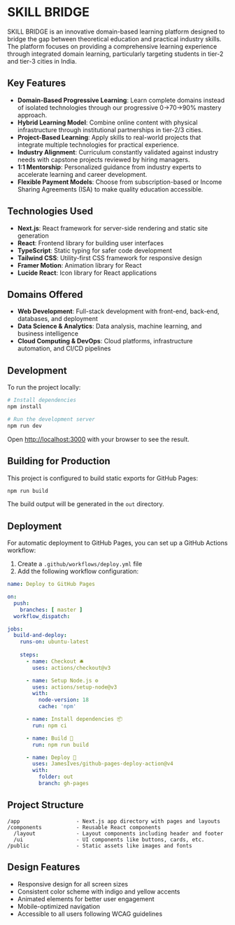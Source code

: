 # SKILL BRIDGE

SKILL BRIDGE is an innovative domain-based learning platform designed to bridge the gap between theoretical education and practical industry skills. The platform focuses on providing a comprehensive learning experience through integrated domain learning, particularly targeting students in tier-2 and tier-3 cities in India.

## Key Features

- **Domain-Based Progressive Learning**: Learn complete domains instead of isolated technologies through our progressive 0→70→90% mastery approach.
- **Hybrid Learning Model**: Combine online content with physical infrastructure through institutional partnerships in tier-2/3 cities.
- **Project-Based Learning**: Apply skills to real-world projects that integrate multiple technologies for practical experience.
- **Industry Alignment**: Curriculum constantly validated against industry needs with capstone projects reviewed by hiring managers.
- **1:1 Mentorship**: Personalized guidance from industry experts to accelerate learning and career development.
- **Flexible Payment Models**: Choose from subscription-based or Income Sharing Agreements (ISA) to make quality education accessible.

## Technologies Used

- **Next.js**: React framework for server-side rendering and static site generation
- **React**: Frontend library for building user interfaces
- **TypeScript**: Static typing for safer code development
- **Tailwind CSS**: Utility-first CSS framework for responsive design
- **Framer Motion**: Animation library for React
- **Lucide React**: Icon library for React applications

## Domains Offered

- **Web Development**: Full-stack development with front-end, back-end, databases, and deployment
- **Data Science & Analytics**: Data analysis, machine learning, and business intelligence
- **Cloud Computing & DevOps**: Cloud platforms, infrastructure automation, and CI/CD pipelines

## Development

To run the project locally:

```bash
# Install dependencies
npm install

# Run the development server
npm run dev
```

Open [http://localhost:3000](http://localhost:3000) with your browser to see the result.

## Building for Production

This project is configured to build static exports for GitHub Pages:

```bash
npm run build
```

The build output will be generated in the `out` directory.

## Deployment

For automatic deployment to GitHub Pages, you can set up a GitHub Actions workflow:

1. Create a `.github/workflows/deploy.yml` file
2. Add the following workflow configuration:

```yaml
name: Deploy to GitHub Pages

on:
  push:
    branches: [ master ]
  workflow_dispatch:

jobs:
  build-and-deploy:
    runs-on: ubuntu-latest
    
    steps:
      - name: Checkout 🛎️
        uses: actions/checkout@v3

      - name: Setup Node.js ⚙️
        uses: actions/setup-node@v3
        with:
          node-version: 18
          cache: 'npm'

      - name: Install dependencies 📦
        run: npm ci

      - name: Build 🔧
        run: npm run build

      - name: Deploy 🚀
        uses: JamesIves/github-pages-deploy-action@v4
        with:
          folder: out
          branch: gh-pages
```

## Project Structure

```
/app                  - Next.js app directory with pages and layouts
/components           - Reusable React components
  /layout             - Layout components including header and footer
  /ui                 - UI components like buttons, cards, etc.
/public               - Static assets like images and fonts
```

## Design Features

- Responsive design for all screen sizes
- Consistent color scheme with indigo and yellow accents
- Animated elements for better user engagement
- Mobile-optimized navigation
- Accessible to all users following WCAG guidelines
